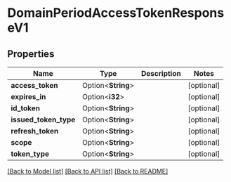 # DomainPeriodAccessTokenResponseV1

## Properties

Name | Type | Description | Notes
------------ | ------------- | ------------- | -------------
**access_token** | Option<**String**> |  | [optional]
**expires_in** | Option<**i32**> |  | [optional]
**id_token** | Option<**String**> |  | [optional]
**issued_token_type** | Option<**String**> |  | [optional]
**refresh_token** | Option<**String**> |  | [optional]
**scope** | Option<**String**> |  | [optional]
**token_type** | Option<**String**> |  | [optional]

[[Back to Model list]](../README.md#documentation-for-models) [[Back to API list]](../README.md#documentation-for-api-endpoints) [[Back to README]](../README.md)


